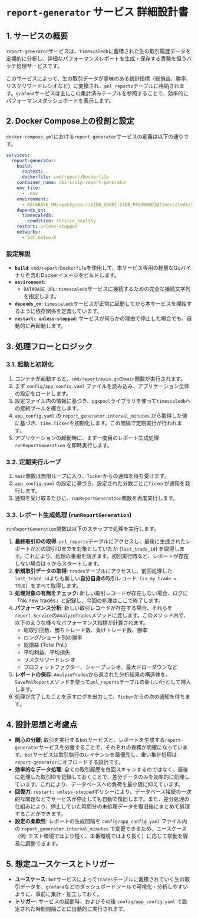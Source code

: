 # `report-generator` サービス 詳細設計書

## 1. サービスの概要

`report-generator`サービスは、`timescaledb`に蓄積された生の取引履歴データを定期的に分析し、詳細なパフォーマンスレポートを生成・保存する責務を担うバッチ処理サービスです。

このサービスによって、生の取引データが意味のある統計指標（総損益、勝率、リスクリワードレシオなど）に変換され、`pnl_reports`テーブルに格納されます。`grafana`サービスは主にこの集計済みテーブルを参照することで、効率的にパフォーマンスダッシュボードを表示します。

## 2. Docker Compose上の役割と設定

`docker-compose.yml`における`report-generator`サービスの定義は以下の通りです。

```yaml
services:
  report-generator:
    build:
      context: .
      dockerfile: cmd/report/Dockerfile
    container_name: obi-scalp-report-generator
    env_file:
      - .env
    environment:
      - DATABASE_URL=postgres://${DB_USER}:${DB_PASSWORD}@timescaledb:${DB_PORT}/${DB_NAME}?sslmode=disable
    depends_on:
      timescaledb:
        condition: service_healthy
    restart: unless-stopped
    networks:
      - bot_network
```

### 設定解説

- **`build`**: `cmd/report/Dockerfile`を使用して、本サービス専用の軽量なGoバイナリを含むDockerイメージをビルドします。
- **`environment`**:
    - `DATABASE_URL`: `timescaledb`サービスに接続するための完全な接続文字列を指定します。
- **`depends_on`**: `timescaledb`サービスが正常に起動してから本サービスを開始するように依存関係を定義しています。
- **`restart: unless-stopped`**: サービスが何らかの理由で停止した場合でも、自動的に再起動します。

## 3. 処理フローとロジック

### 3.1. 起動と初期化

1.  コンテナが起動すると、`cmd/report/main.go`の`main`関数が実行されます。
2.  まず `config/app_config.yaml` ファイルを読み込み、アプリケーション全体の設定をロードします。
3.  設定ファイル内の情報に基づき、`pgxpool`ライブラリを使って`timescaledb`への接続プールを確立します。
4.  `app_config.yaml` の `report_generator.interval_minutes` から取得した値に基づき、`time.Ticker`を初期化します。この間隔で定期実行が行われます。
5.  アプリケーションの起動時に、まず一度目のレポート生成処理 `runReportGeneration` を即時実行します。

### 3.2. 定期実行ループ

1.  `main`関数は無限ループに入り、`Ticker`からの通知を待ち受けます。
2.  `app_config.yaml` の設定に基づき、設定された分数ごとに`Ticker`が通知を発行します。
3.  通知を受け取るたびに、`runReportGeneration`関数を再度実行します。

### 3.3. レポート生成処理 (`runReportGeneration`)

`runReportGeneration`関数は以下のステップで処理を実行します。

1.  **最終取引IDの取得**: `pnl_reports`テーブルにアクセスし、最後に生成されたレポートがどの取引IDまでを対象としていたか (`last_trade_id`) を取得します。これにより、処理の重複を防ぎます。初回実行時など、レポートが存在しない場合は `0` からスタートします。
2.  **新規取引データの取得**: `trades`テーブルにアクセスし、前回処理した`last_trade_id`よりも新しい**自分自身の**取引レコード（`is_my_trade = TRUE`）をすべて取得します。
3.  **処理対象の有無をチェック**: 新しい取引レコードが存在しない場合、ログに「No new trades」と記録し、今回の処理はここで終了します。
4.  **パフォーマンス分析**: 新しい取引レコードが存在する場合、それらを`report.Service`の`AnalyzeTrades`メソッドに渡します。このメソッド内で、以下のような様々なパフォーマンス指標が計算されます。
    -   総取引回数、勝ちトレード数、負けトレード数、勝率
    -   ロング/ショート別の勝率
    -   総損益 (Total PnL)
    -   平均利益、平均損失
    -   リスクリワードレシオ
    -   プロフィットファクター、シャープレシオ、最大ドローダウンなど
5.  **レポートの保存**: `AnalyzeTrades`から返された分析結果の構造体を、`SavePnlReport`メソッドを使って`pnl_reports`テーブルの新しい行として挿入します。
6.  処理が完了したことを示すログを出力して、`Ticker`からの次の通知を待ちます。

## 4. 設計思想と考慮点

-   **関心の分離**: 取引を実行する`bot`サービスと、レポートを生成する`report-generator`サービスを分離することで、それぞれの責務が明確になっています。`bot`サービスは取引執行のレイテンシを最優先し、重い集計処理は`report-generator`にオフロードする設計です。
-   **効率的なデータ処理**: 全ての取引履歴を毎回スキャンするのではなく、最後に処理した取引IDを記録しておくことで、差分データのみを効率的に処理しています。これにより、データベースへの負荷を最小限に抑えています。
-   **回復力**: `restart: unless-stopped`ポリシーにより、データベース接続の一次的な問題などでサービスが停止しても自動で復旧します。また、差分処理の仕組みにより、停止していた時間分の未処理データを復旧後にまとめて処理することができます。
-   **設定の柔軟性**: レポートの生成間隔を `config/app_config.yaml` ファイル内の `report_generator.interval_minutes` で変更できるため、ユースケース（例: テスト環境ではより短く、本番環境ではより長く）に応じて挙動を容易に調整できます。

## 5. 想定ユースケースとトリガー

-   **ユースケース**: `bot`サービスによって`trades`テーブルに蓄積されていく生の取引データを、`grafana`などのダッシュボードツールで可視化・分析しやすいように、事前に集計・加工しておく。
-   **トリガー**: サービスの起動時、およびその後 `config/app_config.yaml` で設定された時間間隔ごとに自動的に実行されます。
